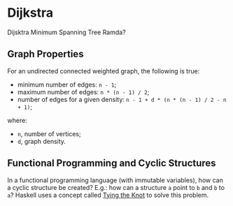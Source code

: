 # Dijkstra

Dijsktra
Minimum Spanning Tree
Ramda?

## Graph Properties

For an undirected connected weighted graph, the following is true:

- minimum number of edges: `n - 1`;
- maximum number of edges: `n * (n - 1) / 2`;
- number of edges for a given density: `n - 1 + d * (n * (n - 1) / 2 - n + 1)`;

where:

- `n`, number of vertices;
- `d`, graph density.

## Functional Programming and Cyclic Structures

In a functional programming language (with immutable variables), how can a cyclic structure be created? E.g.: how can a structure `a` point to `b` and `b` to `a`? Haskell uses a concept called [Tying the Knot](https://wiki.haskell.org/Tying_the_Knot) to solve this problem.
